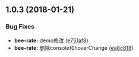 <a name="1.0.3"></a>
## 1.0.3 (2018-01-21)


### Bug Fixes

* **bee-rate:** demo修改 ([e751af8](https://github.com/tinper-bee/bee-rate/commit/e751af8))
* **bee-rate:** 删除console和hoverChange ([ea8c818](https://github.com/tinper-bee/bee-rate/commit/ea8c818))



